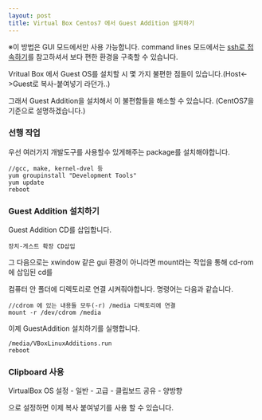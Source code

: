 ```yaml
---
layout: post
title: Virtual Box Centos7 에서 Guest Addition 설치하기
---
```



※이 방법은 GUI 모드에서만 사용 가능합니다. command lines 모드에서는 [ssh로 접속하기](https://zenoengine.github.io/use-ssh-vbox-centos/)를 참고하셔서 보다 편한 환경을 구축할 수 있습니다.


Vritual Box 에서 Guest OS를 설치할 시 몇 가지 불편한 점들이 있습니다.(Host<->Guest로 복사-붙여넣기 라던가..)

그래서 Guest Addition을 설치해서 이 불편함들을 해소할 수 있습니다. (CentOS7을 기준으로 설명하겠습니다.)

### 선행 작업

우선 여러가지 개발도구를 사용할수 있게해주는 package를 설치해야합니다. 

```
//gcc, make, kernel-dvel 등
yum groupinstall "Development Tools" 
yum update
reboot
```

### Guest Addition 설치하기

Guest Addition CD를 삽입합니다.
```
장치-게스트 확장 CD삽입
``` 

그 다음으로는 xwindow 같은 gui 환경이 아니라면 mount라는 작업을 통해 cd-rom에 삽입된 cd를 

컴퓨터 안 폴더에 디렉토리로 연결 시켜줘야합니다. 명령어는 다음과 같습니다.

```
//cdrom 에 있는 내용들 모두(-r) /media 디렉토리에 연결
mount -r /dev/cdrom /media
```

이제 GuestAddition 설치하기를 실행합니다.

```
/media/VBoxLinuxAdditions.run
reboot
```


### Clipboard 사용

VirtualBox OS 설정 - 일반 - 고급 - 클립보드 공유 - 양방향

으로 설정하면 이제 복사 붙여넣기를 사용 할 수 있습니다.